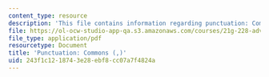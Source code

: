 ```yaml
---
content_type: resource
description: 'This file contains information regarding punctuation: Commons (,).'
file: https://ol-ocw-studio-app-qa.s3.amazonaws.com/courses/21g-228-advanced-workshop-in-writing-for-social-sciences-and-architecture-els-spring-2007/243f1c1218743e28ebf8cc07a7f4824a_MIT21G.228S07_punctuation.pdf
file_type: application/pdf
resourcetype: Document
title: 'Punctuation: Commons (,)'
uid: 243f1c12-1874-3e28-ebf8-cc07a7f4824a
---
```

